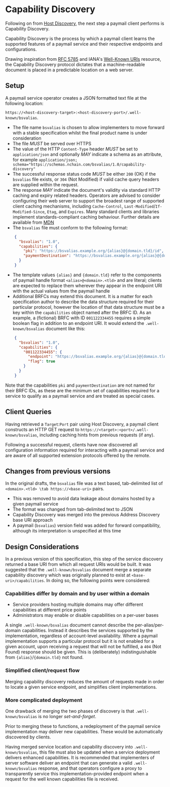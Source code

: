 # Capability Discovery

Following on from [Host Discovery](host-discovery.md), the next step a paymail client performs is Capability Discovery.

Capability Discovery is the process by which a paymail client learns the supported features of a paymail service and their respective endpoints and configurations.

Drawing inspiration from [RFC 5785](http://tools.ietf.org/html/rfc5785) and IANA's [Well-Known URIs](https://www.iana.org/assignments/well-known-uris/well-known-uris.xhtml) resource, the Capability Discovery protocol dictates that a machine-readable document is placed in a predictable location on a web server.

## Setup

A paymail service operator creates a JSON formatted text file at the following location:

`https://<host-discovery-target>:<host-discovery-port>/.well-known/bsvalias`.

* The file name `bsvalias` is chosen to allow implementers to move forward with a stable specification whilst the final product name is under consideration
* The file _MUST_ be served over HTTPS
* The value of the HTTP `Content-Type` header _MUST_ be set to `application/json` and optionally _MAY_ indicate a schema as an attribute, for example `application/json; schema="https://schemas.nchain.com/bsvalias/1.0/capability-discovery"`
* The successful response status code _MUST_ be either `200` (OK) if the `bsvalias` file exists, or `304` (Not Modified) if valid cache query headers are supplied within the request.
* The response _MAY_ indicate the document's validity via standard HTTP caching and expiry related headers. Operators are advised to consider configuring their web server to support the broadest range of supported client caching mechanisms, including `Cache-Control`, `Last-Modified`/`If-Modified-Since`, `Etag`, and `Expires`. Many standard clients and libraries implement standards-compliant caching behaviour. Further details are available from [MDN](https://web.archive.org/web/20240412211232/https://developer.mozilla.org/en-US/docs/Web/HTTP/Caching)
* The `bsvalias` file must conform to the following format:

```json
    {
      "bsvalias": "1.0",
      "capabilities": {
        "pki": "https://bsvalias.example.org/{alias}@{domain.tld}/id",
        "paymentDestination": "https://bsvalias.example.org/{alias}@{domain.tld}/payment-destination"
      }
    }
```

* The template values `{alias}` and `{domain.tld}` refer to the components of paymail handle format `<alias>@<domain>.<tld>` and are literal; clients are expected to replace them wherever they appear in the endpoint URI with the actual values from the paymail handle
* Additional BRFCs may extend this document. It is a matter for each specification author to describe the data structure required for their particular protocol, however the location of that data structure must be a key within the `capabilities` object named after the BRFC ID. As an example, a (fictional) BRFC with ID `001122334455` requires a simple boolean flag in addition to an endpoint URI. It would extend the `.well-known/bsvalias` document like this:

```json
    {
      "bsvalias": "1.0",
      "capabilities": {
        "001122334455": {
          "endpoint": "https://bsvalias.example.org/{alias}@{domain.tld}/example",
          "flag": true
        }
      }
    }
```

Note that the capabilities `pki` and `paymentDestination` are not named for their BRFC IDs, as these are the minimum set of capabilities required for a service to qualify as a paymail service and are treated as special cases.

## Client Queries

Having retrieved a `Target`:`Port` pair using Host Discovery, a paymail client constructs an HTTP GET request to `https://<target>:<port>/.well-known/bsvalias`, including caching hints from previous requests (if any).

Following a successful request, clients have now discovered all configuration information required for interacting with a paymail service and are aware of all supported extension protocols offered by the remote.

## Changes from previous versions

In the original drafts, the `bsvalias` file was a text based, tab-delimited list of `<domain>.<tld> \tab https://<base-uri>` pairs.

* This was removed to avoid data leakage about domains hosted by a given paymail service
* The format was changed from tab-delimited text to JSON
* Capability Discovery was merged into the previous Address Discovery base URI approach
* A paymail (`bsvalias`) version field was added for forward compatibility, although its interpretation is unspecified at this time

## Design Considerations

In a previous version of this specification, this step of the service discovery returned a base URI from which all request URIs would be built. It was suggested that the `.well-known/bsvalias` document merge a separate capability discovery which was originally planned to exist at `<base-uri>/capabilities`. In doing so, the following points were considered:

### Capabilities differ by domain and by user within a domain

* Service providers hosting multiple domains may offer different capabilities at different price points
* Administrators may enable or disable capabilities on a per-user bases

A single `.well-known/bsvalias` document cannot describe the per-alias/per-domain capabilities. Instead it describes the services supported by the implementation, regardless of account-level availability. Where a paymail implementation supports a particular protocol but it is not enabled for a given account, upon receiving a request that will not be fulfilled, a `404` (Not Found) response should be given. This is (deliberately) indistinguishable from `{alias}`/`{domain.tld}` not found.

### Simplified client/request flow

Merging capability discovery reduces the amount of requests made in order to locate a given service endpoint, and simplifies client implementations.

### More complicated deployment

One drawback of merging the two phases of discovery is that `.well-known/bsvalias` is no longer _set-and-forget_.

Prior to merging these to functions, a redeployment of the paymail service implementation may deliver new capabilities. These would be automatically discovered by clients.

Having merged service location and capability discovery into `.well-known/bsvalias`, this file must also be updated when a service deployment delivers enhanced capabilities. It is recommended that implementers of server software deliver an endpoint that can generate a valid `.well-known/bsvalias` response, and that operators configure a proxy to transparently service this implementation-provided endpoint when a request for the well known capabilities file is received.
